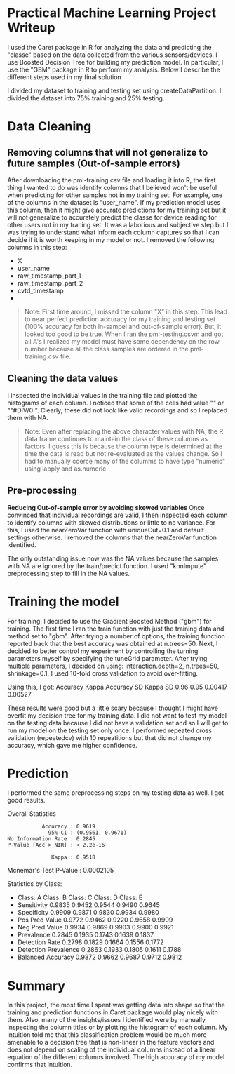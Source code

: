 Practical Machine Learning Project Writeup
==========================================

I used the Caret package in R for analyzing the data and predicting the "classe" based on the data collected from the various sensors/devices. I use Boosted Decision Tree for building my prediction model. In particular, I use the "GBM" package in R to perform my analysis. Below I describe the different steps used in my final solution


I divided my dataset to training and testing set using createDataPartition. I divided the dataset into 75% training and 25% testing. 

# Data Cleaning

## Removing columns that will not generalize to future samples (Out-of-sample errors)
After downloading the pml-training.csv file and loading it into R, the first thing I wanted to do was identify columns that I believed won't be useful when predicting for other samples not in my training set. For example, one of the columns in the dataset is "user_name". If my prediction model uses this column, then it might give accurate predictions for my training set but it will not generalize to accurately predict the classe for device reading for other users not in my traning set. It was a laborious and subjective step but I was trying to understand what inform each column captures so that I can decide if it is worth keeping in my model or not. I removed the following columns in this step:
* X
* user_name
* raw_timestamp_part_1
* raw_timestamp_part_2
* cvtd_timestamp
*


> Note: First time around, I missed the column "X" in this step. This lead to near perfect prediction accuracy for my training and testing set (100% accuracy for both in-sampel and out-of-sample error). But, it looked too good to be true. When I ran the pml-testing.csvm and got all A's I realized my model must have some dependency on the row number because all the class samples are ordered in the pml-training.csv file.

## Cleaning the data values

I inspected the individual values in the training file and plotted the histograms of each column. I noticed that some of the cells had value "" or ""#DIV/0!". Clearly, these did not look like valid recordings and so I replaced them with NA. 

> Note: Even after replacing the above character values with NA, the R data frame continues to maintain the class of these columns as factors. I guess this is because the column type is determined at the time the data is read but not re-evaluated as the values change. So I had to manually coerce many of the columms to have type "numeric" using lapply and as.numeric


## Pre-processing

__Reducing Out-of-sample error by avoiding skewed variables__
Once convinced that individual recordings are valid, I then inspected each column to identify columns with skewed distributions or little to no variance. For this, I used the nearZeroVar function with uniqueCut=0.1 and default settings otherwise. I removed the columns that the nearZeroVar function identified.

The only outstanding issue now was the NA values because the samples with NA are ignored by the train/predict function. I used "knnImpute" preprocessing step to fill in the NA values. 

# Training the model

For training, I decided to use the Gradient Boosted Method ("gbm") for training. The first time I ran the train function with just the training data and method set to "gbm". After trying a number of options, the training function reported back that the best accuracy was obtained at n.trees=50. Next, I decided to better control my experiment by controlling the turning parameters myself by specifying the tuneGrid parameter. After trying multiple parameters, I decided on using: interaction.depth=2, n.trees=50, shrinkage=0.1. I used 10-fold cross validation to avoid over-fitting.

Using this, I got:
  Accuracy  Kappa  Accuracy SD  Kappa SD
  0.96      0.95   0.00417      0.00527 



These results were good but a little scary because I thought I might have overfit my decision tree for my training data. I did not want to test my model on the testing data because I did not have a validation set and so I will get to run my model on the testing set only once. I performed repeated cross validation (repeatedcv) with 10 repeatitions but that did not change my accuracy, which gave me higher confidence.  

# Prediction

I performed the same preprocessing steps on my testing data as well. I got good results.

Overall Statistics
                                          
               Accuracy : 0.9619          
                 95% CI : (0.9561, 0.9671)
    No Information Rate : 0.2845          
    P-Value [Acc > NIR] : < 2.2e-16       
                                          
                  Kappa : 0.9518          
 Mcnemar's Test P-Value : 0.0002105       

Statistics by Class:

* Class: A Class: B Class: C Class: D Class: E
* Sensitivity            0.9835   0.9452   0.9544   0.9490   0.9645
* Specificity            0.9909   0.9871   0.9830   0.9934   0.9980
* Pos Pred Value         0.9772   0.9462   0.9220   0.9658   0.9909
* Neg Pred Value         0.9934   0.9869   0.9903   0.9900   0.9921
* Prevalence             0.2845   0.1935   0.1743   0.1639   0.1837
* Detection Rate         0.2798   0.1829   0.1664   0.1556   0.1772
* Detection Prevalence   0.2863   0.1933   0.1805   0.1611   0.1788
* Balanced Accuracy      0.9872   0.9662   0.9687   0.9712   0.9812

# Summary

In this project, the most time I spent was getting data into shape so that the training and prediction functions in Caret package would play nicely with them. Also, many of the insights/issues I identified were by manually inspecting the column titles or by plotting the histogram of each column. My intuition told me that this classification problem would be much more amenable to a decision tree that is non-linear in the feature vectors and does not depend on scaling of the individual columns instead of a linear equation of the different columns involved. The high accuracy of my model confirms that intuition.
